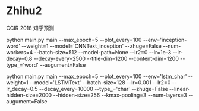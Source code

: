 # Zhihu2
CCIR 2018 知乎预测

python main.py main --max_epoch=5 --plot_every=100 --env='inception-word' --weight=1 --model='CNNText_inception'  --zhuge=False --num-workers=4 --batch-size=512 --model-path=None --lr2=0 --lr=1e-3 --lr-decay=0.8  --decay-every=2500 --title-dim=1200 --content-dim=1200 --type_='word' --augument=False

python main.py main --max_epoch=5 --plot_every=100 --env='lstm_char' --weight=1 --model='LSTMText'  --batch-size=128  --lr=0.001 --lr2=0 --lr_decay=0.5 --decay_every=10000  --type_='char'   --zhuge=False --linear-hidden-size=2000 --hidden-size=256 --kmax-pooling=3   --num-layers=3  --augument=False
